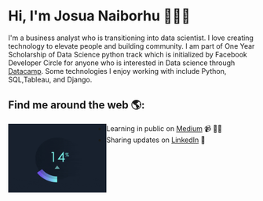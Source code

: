 # Hi, I'm Josua Naiborhu 👋🏾‍💻

I'm a business analyst who is transitioning into data scientist. I love creating technology to elevate people and building community. I am part of One Year Scholarship of Data Science python track which is initialized by Facebook Developer Circle for anyone who is interested in Data science through [Datacamp](https://www.datacamp.com/profile/josuanaiborhu94"). Some technologies I enjoy working with include Python, SQL,Tableau, and Django.


## Find me around the web 🌎: 


<img align="left" width="200" height="140" src="https://github.com/naiborhujosua/naiborhujosua/blob/master/giphy.gif?raw=true"></a>
- Learning in public on <a href="https://medium.com/@naiborhujosua">Medium</a> 📹 ✍🏾
- Sharing updates on <a href="https://www.linkedin.com/in/josuanaiborhu/">LinkedIn</a> 💼
